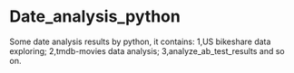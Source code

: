 # Date_analysis_python
Some date analysis results by python, it contains:
1,US bikeshare data exploring;
2,tmdb-movies data analysis;
3,analyze_ab_test_results and so on.
